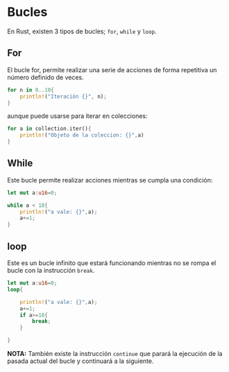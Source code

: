 # Bucles

En Rust, existen 3 tipos de bucles; ```for```, ```while``` y ```loop```.

## For

El bucle for, permite realizar una serie de acciones de forma repetitiva un número definido de veces.

```rust
for n in 0..10{
    println!("Iteración {}", n);
}
```

aunque puede usarse para iterar en colecciones:

```rust
for a in collection.iter(){
    println!("Objeto de la coleccion: {}",a)
}
```

## While

Este bucle permite realizar acciones mientras se cumpla una condición:

```rust
let mut a:u16=0;

while a < 18{
    println!("a vale: {}",a);
    a+=1;
}
```

## loop

Este es un bucle infinito que estará funcionando mientras no se rompa el bucle con la instrucción ```break```.

```rust
let mut a:u16=0;
loop{

    println!("a vale: {}",a);
    a+=1;
    if a>=18{
        break;
    }

}
```

**NOTA:** También existe la instrucción ```continue``` que parará la ejecución de la pasada actual del bucle y continuará a la siguiente.